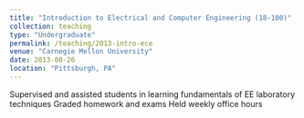 ```yaml
---
title: "Introduction to Electrical and Computer Engineering (18-100)"
collection: teaching
type: "Undergraduate"
permalink: /teaching/2013-intro-ece
venue: "Carnegie Mellon University"
date: 2013-08-26
location: "Pittsburgh, PA"
---
```


Supervised and assisted students in learning fundamentals of EE laboratory techniques
Graded homework and exams
Held weekly office hours
